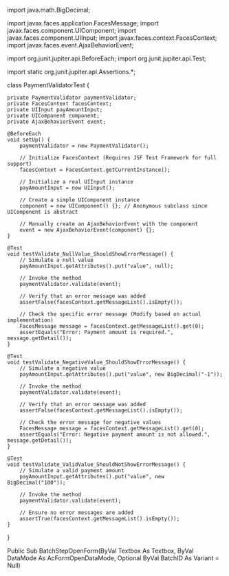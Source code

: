 import java.math.BigDecimal;

import javax.faces.application.FacesMessage;
import javax.faces.component.UIComponent;
import javax.faces.component.UIInput;
import javax.faces.context.FacesContext;
import javax.faces.event.AjaxBehaviorEvent;

import org.junit.jupiter.api.BeforeEach;
import org.junit.jupiter.api.Test;

import static org.junit.jupiter.api.Assertions.*;

class PaymentValidatorTest {

    private PaymentValidator paymentValidator;
    private FacesContext facesContext;
    private UIInput payAmountInput;
    private UIComponent component;
    private AjaxBehaviorEvent event;

    @BeforeEach
    void setUp() {
        paymentValidator = new PaymentValidator();

        // Initialize FacesContext (Requires JSF Test Framework for full support)
        facesContext = FacesContext.getCurrentInstance();

        // Initialize a real UIInput instance
        payAmountInput = new UIInput();
        
        // Create a simple UIComponent instance
        component = new UIComponent() {}; // Anonymous subclass since UIComponent is abstract

        // Manually create an AjaxBehaviorEvent with the component
        event = new AjaxBehaviorEvent(component) {};
    }

    @Test
    void testValidate_NullValue_ShouldShowErrorMessage() {
        // Simulate a null value
        payAmountInput.getAttributes().put("value", null);

        // Invoke the method
        paymentValidator.validate(event);

        // Verify that an error message was added
        assertFalse(facesContext.getMessageList().isEmpty());

        // Check the specific error message (Modify based on actual implementation)
        FacesMessage message = facesContext.getMessageList().get(0);
        assertEquals("Error: Payment amount is required.", message.getDetail());
    }

    @Test
    void testValidate_NegativeValue_ShouldShowErrorMessage() {
        // Simulate a negative value
        payAmountInput.getAttributes().put("value", new BigDecimal("-1"));

        // Invoke the method
        paymentValidator.validate(event);

        // Verify that an error message was added
        assertFalse(facesContext.getMessageList().isEmpty());

        // Check the error message for negative values
        FacesMessage message = facesContext.getMessageList().get(0);
        assertEquals("Error: Negative payment amount is not allowed.", message.getDetail());
    }

    @Test
    void testValidate_ValidValue_ShouldNotShowErrorMessage() {
        // Simulate a valid payment amount
        payAmountInput.getAttributes().put("value", new BigDecimal("100"));

        // Invoke the method
        paymentValidator.validate(event);

        // Ensure no error messages are added
        assertTrue(facesContext.getMessageList().isEmpty());
    }
}

Public Sub BatchStepOpenForm(ByVal Textbox As Textbox, ByVal DataMode As AcFormOpenDataMode, Optional ByVal BatchID As Variant = Null)
